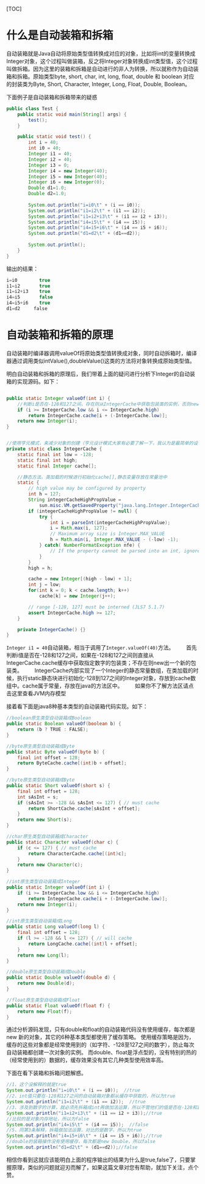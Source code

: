 [TOC]

# 什么是自动装箱和拆箱
自动装箱就是Java自动将原始类型值转换成对应的对象，比如将int的变量转换成Integer对象，这个过程叫做装箱，反之将Integer对象转换成int类型值，这个过程叫做拆箱。因为这里的装箱和拆箱是自动进行的非人为转换，所以就称作为自动装箱和拆箱。原始类型byte, short, char, int, long, float, double 和 boolean 对应的封装类为Byte, Short, Character, Integer, Long, Float, Double, Boolean。

下面例子是自动装箱和拆箱带来的疑惑
```java
public class Test {  
    public static void main(String[] args) {      
        test();  
    }  

    public static void test() {  
        int i = 40;  
        int i0 = 40;  
        Integer i1 = 40;  
        Integer i2 = 40;  
        Integer i3 = 0;  
        Integer i4 = new Integer(40);  
        Integer i5 = new Integer(40);  
        Integer i6 = new Integer(0);  
        Double d1=1.0;  
        Double d2=1.0;  
          
        System.out.println("i=i0\t" + (i == i0));  
        System.out.println("i1=i2\t" + (i1 == i2));  
        System.out.println("i1=i2+i3\t" + (i1 == i2 + i3));  
        System.out.println("i4=i5\t" + (i4 == i5));  
        System.out.println("i4=i5+i6\t" + (i4 == i5 + i6));      
        System.out.println("d1=d2\t" + (d1==d2));   
          
        System.out.println();          
    }  
} 
```
输出的结果：
```java
i=i0        true
i1=i2       true
i1=i2+i3    true
i4=i5       false
i4=i5+i6    true
d1=d2     false
```
# 自动装箱和拆箱的原理
自动装箱时编译器调用valueOf将原始类型值转换成对象，同时自动拆箱时，编译器通过调用类似intValue(),doubleValue()这类的方法将对象转换成原始类型值。

明白自动装箱和拆箱的原理后，我们带着上面的疑问进行分析下Integer的自动装箱的实现源码。如下：
```java

public static Integer valueOf(int i) {
    //判断i是否在-128和127之间，存在则从IntegerCache中获取包装类的实例，否则new一个新实例
    if (i >= IntegerCache.low && i <= IntegerCache.high)
        return IntegerCache.cache[i + (-IntegerCache.low)];
    return new Integer(i);
}


//使用亨元模式，来减少对象的创建（亨元设计模式大家有必要了解一下，我认为是最简单的设计模式，也许大家经常在项目中使用，不知道他的名字而已）
private static class IntegerCache {
    static final int low = -128;
    static final int high;
    static final Integer cache[];

    //静态方法，类加载的时候进行初始化cache[],静态变量存放在常量池中
    static {
        // high value may be configured by property
        int h = 127;
        String integerCacheHighPropValue =
            sun.misc.VM.getSavedProperty("java.lang.Integer.IntegerCache.high");
        if (integerCacheHighPropValue != null) {
            try {
                int i = parseInt(integerCacheHighPropValue);
                i = Math.max(i, 127);
                // Maximum array size is Integer.MAX_VALUE
                h = Math.min(i, Integer.MAX_VALUE - (-low) -1);
            } catch( NumberFormatException nfe) {
                // If the property cannot be parsed into an int, ignore it.
            }
        }
        high = h;

        cache = new Integer[(high - low) + 1];
        int j = low;
        for(int k = 0; k < cache.length; k++)
            cache[k] = new Integer(j++);

        // range [-128, 127] must be interned (JLS7 5.1.7)
        assert IntegerCache.high >= 127;
    }

    private IntegerCache() {}
}
```
`Integer i1 = 40`自动装箱，相当于调用了`Integer.valueOf(40)`方法。
    首先判断i值是否在-128和127之间，如果在-128和127之间则直接从IntegerCache.cache缓存中获取指定数字的包装类；不存在则new出一个新的包装类。
    IntegerCache内部实现了一个Integer的静态常量数组，在类加载的时候，执行static静态块进行初始化-128到127之间的Integer对象，存放到cache数组中。cache属于常量，存放在java的方法区中。
    如果你不了解方法区请点击这里查看JVM内存模型

接着看下面是java8种基本类型的自动装箱代码实现。如下：
```java
//boolean原生类型自动装箱成Boolean
public static Boolean valueOf(boolean b) {
    return (b ? TRUE : FALSE);
}

//byte原生类型自动装箱成Byte
public static Byte valueOf(byte b) {
    final int offset = 128;
    return ByteCache.cache[(int)b + offset];
}

//byte原生类型自动装箱成Byte
public static Short valueOf(short s) {
    final int offset = 128;
    int sAsInt = s;
    if (sAsInt >= -128 && sAsInt <= 127) { // must cache
        return ShortCache.cache[sAsInt + offset];
    }
    return new Short(s);
}

//char原生类型自动装箱成Character
public static Character valueOf(char c) {
    if (c <= 127) { // must cache
        return CharacterCache.cache[(int)c];
    }
    return new Character(c);
}

//int原生类型自动装箱成Integer
public static Integer valueOf(int i) {
    if (i >= IntegerCache.low && i <= IntegerCache.high)
        return IntegerCache.cache[i + (-IntegerCache.low)];
    return new Integer(i);
}

//int原生类型自动装箱成Long
public static Long valueOf(long l) {
    final int offset = 128;
    if (l >= -128 && l <= 127) { // will cache
        return LongCache.cache[(int)l + offset];
    }
    return new Long(l);
}

//double原生类型自动装箱成Double
public static Double valueOf(double d) {
    return new Double(d);
}

//float原生类型自动装箱成Float
public static Float valueOf(float f) {
    return new Float(f);
}
```
通过分析源码发现，只有double和float的自动装箱代码没有使用缓存，每次都是new 新的对象，其它的6种基本类型都使用了缓存策略。
使用缓存策略是因为，缓存的这些对象都是经常使用到的（如字符、-128至127之间的数字），防止每次自动装箱都创建一次对象的实例。
而double、float是浮点型的，没有特别的热的（经常使用到的）数据的，缓存效果没有其它几种类型使用效率高。

下面在看下装箱和拆箱问题解惑。
```java
//1、这个没解释的就是true
System.out.println("i=i0\t" + (i == i0));  //true
//2、int值只要在-128和127之间的自动装箱对象都从缓存中获取的，所以为true
System.out.println("i1=i2\t" + (i1 == i2));  //true
//3、涉及到数字的计算，就必须先拆箱成int再做加法运算，所以不管他们的值是否在-128和127之间，只要数字一样就为true
System.out.println("i1=i2+i3\t" + (i1 == i2 + i3));//true  
//比较的是对象内存地址，所以为false
System.out.println("i4=i5\t" + (i4 == i5));  //false
//5、同第3条解释，拆箱做加法运算，对比的是数字，所以为true
System.out.println("i4=i5+i6\t" + (i4 == i5 + i6));//true      
//double的装箱操作没有使用缓存，每次都是new Double，所以false
System.out.println("d1=d2\t" + (d1==d2));//false
```
相信你看到这就应该能明白上面的程序输出的结果为什么是true,false了，只要掌握原理，类似的问题就迎刃而解了，如果这篇文章对您有帮助，就加下关注，点个赞。


